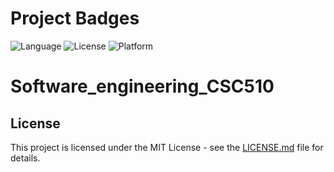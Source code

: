 # Project Badges

![Language](https://img.shields.io/badge/language-Python-blue)
![License](https://img.shields.io/badge/license-MIT-yellow)
![Platform](https://img.shields.io/badge/platform-Linux-yellow)


# Software_engineering_CSC510


## License

This project is licensed under the MIT License - see the [LICENSE.md](LICENSE.md) file for details.
